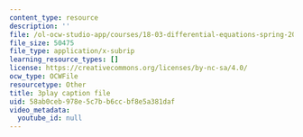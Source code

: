 ```yaml
---
content_type: resource
description: ''
file: /ol-ocw-studio-app/courses/18-03-differential-equations-spring-2010/58ab0ceb978e5c7bb6ccbf8e5a381daf_te6Mplq3DCU.vtt
file_size: 50475
file_type: application/x-subrip
learning_resource_types: []
license: https://creativecommons.org/licenses/by-nc-sa/4.0/
ocw_type: OCWFile
resourcetype: Other
title: 3play caption file
uid: 58ab0ceb-978e-5c7b-b6cc-bf8e5a381daf
video_metadata:
  youtube_id: null
---
```

